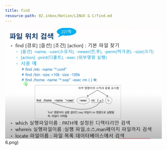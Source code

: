 ```yaml
---
title: find
resource-path: 02.inbox/Notion/LINUX & C/find.md
---
```

![../../../08.media/20240428060456.png](../../../08.media/20240428060456.png)6.png)